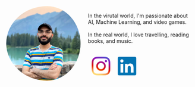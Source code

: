
<div>
  <img src="/image3.jpg" width="200" style="border-radius: 50%; float:left; padding-right: 20px;"/> 
  <br>
  In the virutal world, I'm passionate about AI, Machine Learning, and video games.
  <br>
  <br>
  In the real world, I love travelling, reading books, and music.
  <br>
  <br>
  <br>
</div>
<a href="https://www.instagram.com/hamidrt96/"><img src="/Resources/instagram.png" width="50" style="float:left; padding-right: 20px; padding-left:10px;"></a>
<a href="https://www.linkedin.com/in/hamid-tale/"><img src="/Resources/Linkedin.png" width="50" style="float:left; padding-right: 20px;"></a>
<br>
<br>
<br>



